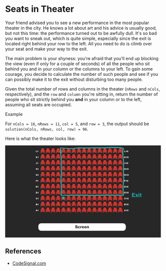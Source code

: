 # Seats in Theater

Your friend advised you to see a new performance in the most popular theater in the city. He knows a lot about art and his advice is usually good, but not this time: the performance turned out to be awfully dull. It's so bad you want to sneak out, which is quite simple, especially since the exit is located right behind your row to the left. All you need to do is climb over your seat and make your way to the exit.

The main problem is your shyness: you're afraid that you'll end up blocking the view (even if only for a couple of seconds) of all the people who sit behind you and in your column or the columns to your left. To gain some courage, you decide to calculate the number of such people and see if you can possibly make it to the exit without disturbing too many people.

Given the total number of rows and columns in the theater (`nRows` and `nCols`, respectively), and the `row` and `column` you're sitting in, return the number of people who sit strictly behind you **and** in your column or to the left, assuming all seats are occupied.

Example

For `nCols = 16`, `nRows = 11`, `col = 5`, and `row = 3`, the output should be `solution(nCols, nRows, col, row) = 96`.

Here is what the theater looks like:

![example](example.png)

## References
* [CodeSignal.com](https://app.codesignal.com/arcade/code-arcade/intro-gates/bszFiQAog96G9CXKg)